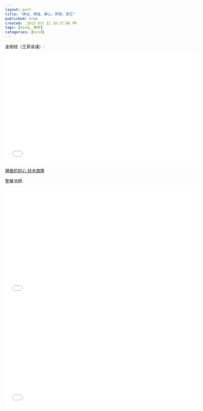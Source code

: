 ```yaml
---
layout: post
title: "佛法，禅道，静心，冥想，其它"
published: true
created:  2013 Oct 12 10:37:06 PM
tags: [mind, 佛学]
categories: [mind]
---
```


金刚经（王菲读诵）:

<iframe width="640" height="360" src="//www.youtube.com/embed/n2PdLyzq7eU?feature=player_detailpage" frameborder="0" allowfullscreen></iframe>

[禅者的初心 铃木俊隆](http://book.douban.com/review/5293175/)

聖嚴法師:

<iframe width="640" height="360" src="//www.youtube.com/embed/EbZJ80m53AY?feature=player_detailpage" frameborder="0" allowfullscreen></iframe>

<iframe width="640" height="360" src="//www.youtube.com/embed/tGHHxyHjY_0?feature=player_detailpage" frameborder="0" allowfullscreen></iframe>


